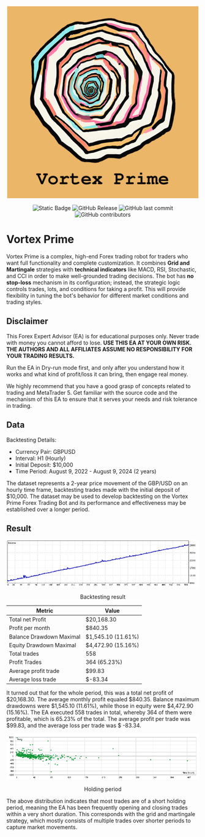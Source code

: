 <div align="center">
	<img src="./images/vortex-prime.png" width="500" height="500" >
	<p></p>
	<img alt="Static Badge" src="https://img.shields.io/badge/Trading_Platform-MetaTrader_5-red?style=for-the-badge&color=red">
	<img alt="GitHub Release" src="https://img.shields.io/github/v/release/naphatkps/Vortex-Prime?style=for-the-badge&color=green">
	<img alt="GitHub last commit" src="https://img.shields.io/github/last-commit/naphatkps/Vortex-Prime?style=for-the-badge&color=orange">
	<img alt="GitHub contributors" src="https://img.shields.io/github/contributors/naphatkps/Vortex-Prime?style=for-the-badge&color=blue">


</div>


# Vortex Prime

Vortex Prime is a complex, high-end Forex trading robot for traders who want full functionality and complete customization. It combines **Grid and Martingale** strategies with **technical indicators** like MACD, RSI, Stochastic, and CCI in order to make well-grounded trading decisions. The bot has **no stop-loss** mechanism in its configuration; instead, the strategic logic controls trades, lots, and conditions for taking a profit. This will provide flexibility in tuning the bot's behavior for different market conditions and trading styles.

## Disclaimer
This Forex Expert Advisor (EA) is for educational purposes only. Never trade with money you cannot afford to lose. **USE THIS EA AT YOUR OWN RISK. THE AUTHORS AND ALL AFFILIATES ASSUME NO RESPONSIBILITY FOR YOUR TRADING RESULTS.**

Run the EA in Dry-run mode first, and only after you understand how it works and what kind of profit/loss it can bring, then engage real money.

We highly recommend that you have a good grasp of concepts related to trading and MetaTrader 5. Get familiar with the source code and the mechanism of this EA to ensure that it serves your needs and risk tolerance in trading.

## Data
Backtesting Details:

- Currency Pair: GBPUSD
- Interval: H1 (Hourly)
- Initial Deposit: \$10,000
- Time Period: August 9, 2022 - August 9, 2024 (2 years)

The dataset represents a 2-year price movement of the GBP/USD on an hourly time frame, backtesting trades made with the initial deposit of \$10,000. The dataset may be used to develop backtesting on the Vortex Prime Forex Trading Bot and its performance and effectiveness may be established over a longer period.

## Result

<div align="center">
	<img src="./backtest/ReportTester-69770932.png">
    <p>Backtesting result</p>
</div>

| Metric                    | Value                 |
| ------------------------- | --------------------- |
| Total net Profit          | \$20,168.30           |
| Profit per month          | \$840.35              |
| Balance Drawdown Maximal  | \$1,545.10 (11.61\%)  |
| Equity Drawdown Maximal   | \$4,472.90 (15.16\%)  |
| Total trades              | 558                   |
| Profit Trades             | 364 (65.23\%)	        |
| Average profit trade      | \$99.83	            |
| Average loss trade        | $-83.34               |

It turned out that for the whole period, this was a total net profit of \$20,168.30. The average monthly profit equaled \$840.35. Balance maximum drawdowns were \$1,545.10 (11.61\%), while those in equity were \$4,472.90 (15.16\%). The EA executed 558 trades in total, whereby 364 of them were profitable, which is 65.23\% of the total. The average profit per trade was \$99.83, and the average loss per trade was \$ -83.34.

<div align="center">
	<img src="./backtest/ReportTester-69770932-holding.png">
    <p>Holding period</p>
</div>

The above distribution indicates that most trades are of a short holding period, meaning the EA has been frequently opening and closing trades within a very short duration. This corresponds with the grid and martingale strategy, which mostly consists of multiple trades over shorter periods to capture market movements.


